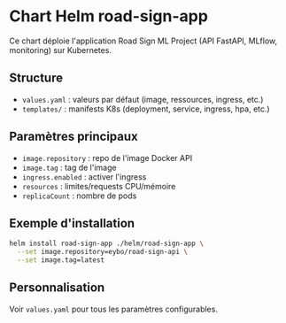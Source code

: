 # Chart Helm road-sign-app

Ce chart déploie l'application Road Sign ML Project (API FastAPI, MLflow, monitoring) sur Kubernetes.

## Structure
- `values.yaml` : valeurs par défaut (image, ressources, ingress, etc.)
- `templates/` : manifests K8s (deployment, service, ingress, hpa, etc.)

## Paramètres principaux
- `image.repository` : repo de l'image Docker API
- `image.tag` : tag de l'image
- `ingress.enabled` : activer l'ingress
- `resources` : limites/requests CPU/mémoire
- `replicaCount` : nombre de pods

## Exemple d'installation
```bash
helm install road-sign-app ./helm/road-sign-app \
  --set image.repository=eybo/road-sign-api \
  --set image.tag=latest
```

## Personnalisation
Voir `values.yaml` pour tous les paramètres configurables. 